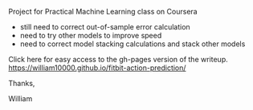 Project for Practical Machine Learning class on Coursera

* still need to correct out-of-sample error calculation
* need to try other models to improve speed
* need to correct model stacking calculations and stack other models

Click here for easy access to the gh-pages version of the writeup.
https://william10000.github.io/fitbit-action-prediction/

Thanks,

William

